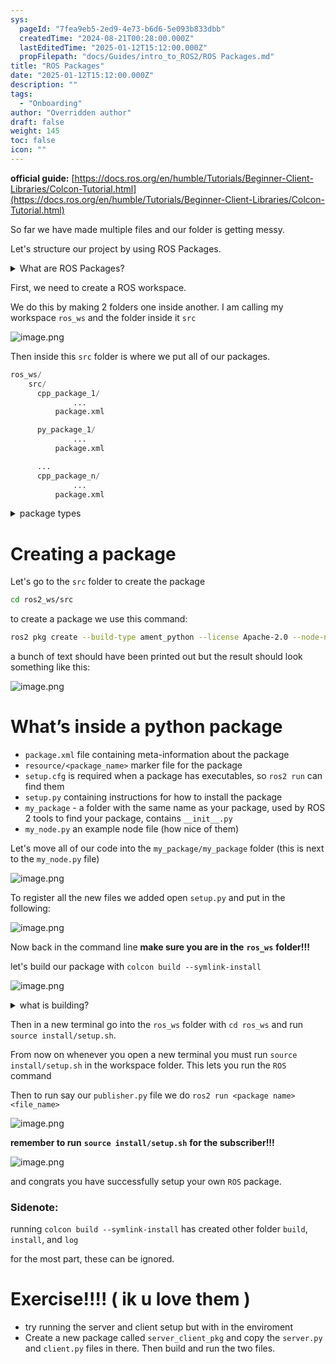 ```yaml
---
sys:
  pageId: "7fea9eb5-2ed9-4e73-b6d6-5e093b833dbb"
  createdTime: "2024-08-21T00:28:00.000Z"
  lastEditedTime: "2025-01-12T15:12:00.000Z"
  propFilepath: "docs/Guides/intro_to_ROS2/ROS Packages.md"
title: "ROS Packages"
date: "2025-01-12T15:12:00.000Z"
description: ""
tags:
  - "Onboarding"
author: "Overridden author"
draft: false
weight: 145
toc: false
icon: ""
---
```


**official guide:** [https://docs.ros.org/en/humble/Tutorials/Beginner-Client-Libraries/Colcon-Tutorial.html](https://docs.ros.org/en/humble/Tutorials/Beginner-Client-Libraries/Colcon-Tutorial.html)

So far we have made multiple files and our folder is getting messy.

Let's structure our project by using ROS Packages.

<details>

<summary>What are ROS Packages?</summary>

ROS Packages are, as the name implies, packages of code that are highly sharable between ROS developers.

They consist of a folder, `package.xml` file, and source code

```python
      cpp_package_1/
		      ... imagine much code files here ..
          package.xml
```

</details>

First, we need to create a ROS workspace.

We do this by making 2 folders one inside another. I am calling my workspace `ros_ws` and the folder inside it `src`

![image.png](https://prod-files-secure.s3.us-west-2.amazonaws.com/d518164a-d88e-44d1-a4ee-3adb3bd8bce0/70706947-fd18-4537-a67b-e12946812d31/image.png?X-Amz-Algorithm=AWS4-HMAC-SHA256&X-Amz-Content-Sha256=UNSIGNED-PAYLOAD&X-Amz-Credential=ASIAZI2LB466VSYFOL2R%2F20250416%2Fus-west-2%2Fs3%2Faws4_request&X-Amz-Date=20250416T100913Z&X-Amz-Expires=3600&X-Amz-Security-Token=IQoJb3JpZ2luX2VjELr%2F%2F%2F%2F%2F%2F%2F%2F%2F%2FwEaCXVzLXdlc3QtMiJHMEUCIGmArh2K%2FK9PGs5vwABnIR5SNyOuTGztNgUz63Yo%2B0R2AiEA0qnULeBCtOXVb8ZKEA2FdMaJFLj%2FKwKHRG7U9A4yRV4q%2FwMIQxAAGgw2Mzc0MjMxODM4MDUiDDK7YvkEBaUBMPtIvCrcA9fFqF4Jrc57ULjBAjnE6kGw6b%2Bz%2F9T8BroDsGfSxYz2lTK%2BqpVUJAWnb8A1GUaInCFijiHBLpA2hEXLz7VVf%2BAXskvcFpoVpfRLHfUdmb3HuiwO4tyA0x5QpofcBr4fovDvqHdeV2dBzIarK6TuiPrE8BZRskfIi6nsfCpAA45O%2F%2FsGFiviSQNDdVW7OPX1Tgj3E5iZlghktPqCuIjU5G7ZfwQPO7zIpg%2Fg9q%2BvFH2synZm2yhR9UBjdML8EyFJ1mdutqlQI2jq8W6pGJI%2BoVyDSkNbb%2BTg%2Bnwc2XPu%2B49aEWV9GzUiU0uU2TVQxr3sl3lJ3nimf4t%2F7tYB%2Fp%2B2p6sh3RZfQ%2Bx3lonNGOh0XxAdMfCQSSDEIpW1nRSYWee%2BtMObqscrFe3wQC7CQFuvnTZRDvEFRISrt9vcE9DYuhdJJ2pJsyqqg5UHrv96u4%2BGIhXh%2BwtgE6zAIwCFa9N0abzC94DNDwTfyBJFpMNTA5iqA8Wj937exjcCKZBedkzHJwo2eWX0Fxdnepg07%2FTDZ5JxzWig4QVyqZghV0MyHeAdOReXvvJcXkNQEvMpQ3Y5sAd6YyGGZDQ8oLvd28N6pCMKONi%2FNctyqWUBT5sexaQwENM8P6RPremjC8XsMNP0%2Fb8GOqUBRMggK6k8280iTognoZsgaV%2Fv8vwJNBMP4JfCpmHyqYbJwwe1A1Rb1T%2F9YajqmbDeUNZLyg3C0BRjTtrVUItBF0TCHupMn7Qu6jvO6maq3BqrszTck8G2KUXKta0Sl%2Bk1K6JwfR1eOHyRcqFre7qPbcw45j8dsfWeyj4rgGPppYMDZzuuGAZhv3TrbTEEKtxDDq4iC%2FeA6JC56LOembi1o2CFgkMw&X-Amz-Signature=858ccb659695b328433e9c70e572d4dc7536a37b79c79db5992f777dae61668a&X-Amz-SignedHeaders=host&x-id=GetObject)

Then inside this `src` folder is where we put all of our packages.

```python
ros_ws/
    src/
      cpp_package_1/
		      ...
          package.xml

      py_package_1/
		      ...
          package.xml

      ...
      cpp_package_n/
		      ...
          package.xml

```

<details>

<summary>package types</summary>

packages can be either `C++` or python.

the intern file structure is different for each but for this guide we will stick to creating python packages

</details>

# Creating a package

Let's go to the `src` folder to create the package

```bash
cd ros2_ws/src
```

to create a package we use this command:

```bash
ros2 pkg create --build-type ament_python --license Apache-2.0 --node-name my_node my_package
```

a bunch of text should have been printed out but the result should look something like this:

![image.png](https://prod-files-secure.s3.us-west-2.amazonaws.com/d518164a-d88e-44d1-a4ee-3adb3bd8bce0/e6cf1e3f-8512-4a3e-b131-079f800bf3e8/image.png?X-Amz-Algorithm=AWS4-HMAC-SHA256&X-Amz-Content-Sha256=UNSIGNED-PAYLOAD&X-Amz-Credential=ASIAZI2LB466VSYFOL2R%2F20250416%2Fus-west-2%2Fs3%2Faws4_request&X-Amz-Date=20250416T100913Z&X-Amz-Expires=3600&X-Amz-Security-Token=IQoJb3JpZ2luX2VjELr%2F%2F%2F%2F%2F%2F%2F%2F%2F%2FwEaCXVzLXdlc3QtMiJHMEUCIGmArh2K%2FK9PGs5vwABnIR5SNyOuTGztNgUz63Yo%2B0R2AiEA0qnULeBCtOXVb8ZKEA2FdMaJFLj%2FKwKHRG7U9A4yRV4q%2FwMIQxAAGgw2Mzc0MjMxODM4MDUiDDK7YvkEBaUBMPtIvCrcA9fFqF4Jrc57ULjBAjnE6kGw6b%2Bz%2F9T8BroDsGfSxYz2lTK%2BqpVUJAWnb8A1GUaInCFijiHBLpA2hEXLz7VVf%2BAXskvcFpoVpfRLHfUdmb3HuiwO4tyA0x5QpofcBr4fovDvqHdeV2dBzIarK6TuiPrE8BZRskfIi6nsfCpAA45O%2F%2FsGFiviSQNDdVW7OPX1Tgj3E5iZlghktPqCuIjU5G7ZfwQPO7zIpg%2Fg9q%2BvFH2synZm2yhR9UBjdML8EyFJ1mdutqlQI2jq8W6pGJI%2BoVyDSkNbb%2BTg%2Bnwc2XPu%2B49aEWV9GzUiU0uU2TVQxr3sl3lJ3nimf4t%2F7tYB%2Fp%2B2p6sh3RZfQ%2Bx3lonNGOh0XxAdMfCQSSDEIpW1nRSYWee%2BtMObqscrFe3wQC7CQFuvnTZRDvEFRISrt9vcE9DYuhdJJ2pJsyqqg5UHrv96u4%2BGIhXh%2BwtgE6zAIwCFa9N0abzC94DNDwTfyBJFpMNTA5iqA8Wj937exjcCKZBedkzHJwo2eWX0Fxdnepg07%2FTDZ5JxzWig4QVyqZghV0MyHeAdOReXvvJcXkNQEvMpQ3Y5sAd6YyGGZDQ8oLvd28N6pCMKONi%2FNctyqWUBT5sexaQwENM8P6RPremjC8XsMNP0%2Fb8GOqUBRMggK6k8280iTognoZsgaV%2Fv8vwJNBMP4JfCpmHyqYbJwwe1A1Rb1T%2F9YajqmbDeUNZLyg3C0BRjTtrVUItBF0TCHupMn7Qu6jvO6maq3BqrszTck8G2KUXKta0Sl%2Bk1K6JwfR1eOHyRcqFre7qPbcw45j8dsfWeyj4rgGPppYMDZzuuGAZhv3TrbTEEKtxDDq4iC%2FeA6JC56LOembi1o2CFgkMw&X-Amz-Signature=a4dcee8608767249dd95f056f3212e2331328253a31f9e24d3b3092a774b6b02&X-Amz-SignedHeaders=host&x-id=GetObject)

# What’s inside a python package

- `package.xml` file containing meta-information about the package
- `resource/<package_name>` marker file for the package
- `setup.cfg` is required when a package has executables, so `ros2 run` can find them
- `setup.py` containing instructions for how to install the package
- `my_package` - a folder with the same name as your package, used by ROS 2 tools to find your package, contains `__init__.py`
- `my_node.py` an example node file (how nice of them)

Let's move all of our code into the `my_package/my_package` folder (this is next to the `my_node.py` file)

![image.png](https://prod-files-secure.s3.us-west-2.amazonaws.com/d518164a-d88e-44d1-a4ee-3adb3bd8bce0/9ce58f11-0da9-4d3e-b86d-506a9685d378/image.png?X-Amz-Algorithm=AWS4-HMAC-SHA256&X-Amz-Content-Sha256=UNSIGNED-PAYLOAD&X-Amz-Credential=ASIAZI2LB466VSYFOL2R%2F20250416%2Fus-west-2%2Fs3%2Faws4_request&X-Amz-Date=20250416T100913Z&X-Amz-Expires=3600&X-Amz-Security-Token=IQoJb3JpZ2luX2VjELr%2F%2F%2F%2F%2F%2F%2F%2F%2F%2FwEaCXVzLXdlc3QtMiJHMEUCIGmArh2K%2FK9PGs5vwABnIR5SNyOuTGztNgUz63Yo%2B0R2AiEA0qnULeBCtOXVb8ZKEA2FdMaJFLj%2FKwKHRG7U9A4yRV4q%2FwMIQxAAGgw2Mzc0MjMxODM4MDUiDDK7YvkEBaUBMPtIvCrcA9fFqF4Jrc57ULjBAjnE6kGw6b%2Bz%2F9T8BroDsGfSxYz2lTK%2BqpVUJAWnb8A1GUaInCFijiHBLpA2hEXLz7VVf%2BAXskvcFpoVpfRLHfUdmb3HuiwO4tyA0x5QpofcBr4fovDvqHdeV2dBzIarK6TuiPrE8BZRskfIi6nsfCpAA45O%2F%2FsGFiviSQNDdVW7OPX1Tgj3E5iZlghktPqCuIjU5G7ZfwQPO7zIpg%2Fg9q%2BvFH2synZm2yhR9UBjdML8EyFJ1mdutqlQI2jq8W6pGJI%2BoVyDSkNbb%2BTg%2Bnwc2XPu%2B49aEWV9GzUiU0uU2TVQxr3sl3lJ3nimf4t%2F7tYB%2Fp%2B2p6sh3RZfQ%2Bx3lonNGOh0XxAdMfCQSSDEIpW1nRSYWee%2BtMObqscrFe3wQC7CQFuvnTZRDvEFRISrt9vcE9DYuhdJJ2pJsyqqg5UHrv96u4%2BGIhXh%2BwtgE6zAIwCFa9N0abzC94DNDwTfyBJFpMNTA5iqA8Wj937exjcCKZBedkzHJwo2eWX0Fxdnepg07%2FTDZ5JxzWig4QVyqZghV0MyHeAdOReXvvJcXkNQEvMpQ3Y5sAd6YyGGZDQ8oLvd28N6pCMKONi%2FNctyqWUBT5sexaQwENM8P6RPremjC8XsMNP0%2Fb8GOqUBRMggK6k8280iTognoZsgaV%2Fv8vwJNBMP4JfCpmHyqYbJwwe1A1Rb1T%2F9YajqmbDeUNZLyg3C0BRjTtrVUItBF0TCHupMn7Qu6jvO6maq3BqrszTck8G2KUXKta0Sl%2Bk1K6JwfR1eOHyRcqFre7qPbcw45j8dsfWeyj4rgGPppYMDZzuuGAZhv3TrbTEEKtxDDq4iC%2FeA6JC56LOembi1o2CFgkMw&X-Amz-Signature=7ed0947bf4062f907fb7f44f4fe38581470cec7c714df15cd9f1f095df8a4b0e&X-Amz-SignedHeaders=host&x-id=GetObject)

To register all the new files we added open `setup.py` and put in the following:

![image.png](https://prod-files-secure.s3.us-west-2.amazonaws.com/d518164a-d88e-44d1-a4ee-3adb3bd8bce0/1cd7c262-4cae-4496-9d75-c178537d24a2/image.png?X-Amz-Algorithm=AWS4-HMAC-SHA256&X-Amz-Content-Sha256=UNSIGNED-PAYLOAD&X-Amz-Credential=ASIAZI2LB466VSYFOL2R%2F20250416%2Fus-west-2%2Fs3%2Faws4_request&X-Amz-Date=20250416T100913Z&X-Amz-Expires=3600&X-Amz-Security-Token=IQoJb3JpZ2luX2VjELr%2F%2F%2F%2F%2F%2F%2F%2F%2F%2FwEaCXVzLXdlc3QtMiJHMEUCIGmArh2K%2FK9PGs5vwABnIR5SNyOuTGztNgUz63Yo%2B0R2AiEA0qnULeBCtOXVb8ZKEA2FdMaJFLj%2FKwKHRG7U9A4yRV4q%2FwMIQxAAGgw2Mzc0MjMxODM4MDUiDDK7YvkEBaUBMPtIvCrcA9fFqF4Jrc57ULjBAjnE6kGw6b%2Bz%2F9T8BroDsGfSxYz2lTK%2BqpVUJAWnb8A1GUaInCFijiHBLpA2hEXLz7VVf%2BAXskvcFpoVpfRLHfUdmb3HuiwO4tyA0x5QpofcBr4fovDvqHdeV2dBzIarK6TuiPrE8BZRskfIi6nsfCpAA45O%2F%2FsGFiviSQNDdVW7OPX1Tgj3E5iZlghktPqCuIjU5G7ZfwQPO7zIpg%2Fg9q%2BvFH2synZm2yhR9UBjdML8EyFJ1mdutqlQI2jq8W6pGJI%2BoVyDSkNbb%2BTg%2Bnwc2XPu%2B49aEWV9GzUiU0uU2TVQxr3sl3lJ3nimf4t%2F7tYB%2Fp%2B2p6sh3RZfQ%2Bx3lonNGOh0XxAdMfCQSSDEIpW1nRSYWee%2BtMObqscrFe3wQC7CQFuvnTZRDvEFRISrt9vcE9DYuhdJJ2pJsyqqg5UHrv96u4%2BGIhXh%2BwtgE6zAIwCFa9N0abzC94DNDwTfyBJFpMNTA5iqA8Wj937exjcCKZBedkzHJwo2eWX0Fxdnepg07%2FTDZ5JxzWig4QVyqZghV0MyHeAdOReXvvJcXkNQEvMpQ3Y5sAd6YyGGZDQ8oLvd28N6pCMKONi%2FNctyqWUBT5sexaQwENM8P6RPremjC8XsMNP0%2Fb8GOqUBRMggK6k8280iTognoZsgaV%2Fv8vwJNBMP4JfCpmHyqYbJwwe1A1Rb1T%2F9YajqmbDeUNZLyg3C0BRjTtrVUItBF0TCHupMn7Qu6jvO6maq3BqrszTck8G2KUXKta0Sl%2Bk1K6JwfR1eOHyRcqFre7qPbcw45j8dsfWeyj4rgGPppYMDZzuuGAZhv3TrbTEEKtxDDq4iC%2FeA6JC56LOembi1o2CFgkMw&X-Amz-Signature=ee4d5a73cb9d2234d8ea2218489670c23c21c8e5f65fe9c88684d5892a6647a4&X-Amz-SignedHeaders=host&x-id=GetObject)

Now back in the command line **make sure you are in the** **`ros_ws`** **folder!!!**

let's build our package with `colcon build --symlink-install`

![image.png](https://prod-files-secure.s3.us-west-2.amazonaws.com/d518164a-d88e-44d1-a4ee-3adb3bd8bce0/2f2a0d27-b173-48fd-b189-5f5c0ce65619/image.png?X-Amz-Algorithm=AWS4-HMAC-SHA256&X-Amz-Content-Sha256=UNSIGNED-PAYLOAD&X-Amz-Credential=ASIAZI2LB466VSYFOL2R%2F20250416%2Fus-west-2%2Fs3%2Faws4_request&X-Amz-Date=20250416T100913Z&X-Amz-Expires=3600&X-Amz-Security-Token=IQoJb3JpZ2luX2VjELr%2F%2F%2F%2F%2F%2F%2F%2F%2F%2FwEaCXVzLXdlc3QtMiJHMEUCIGmArh2K%2FK9PGs5vwABnIR5SNyOuTGztNgUz63Yo%2B0R2AiEA0qnULeBCtOXVb8ZKEA2FdMaJFLj%2FKwKHRG7U9A4yRV4q%2FwMIQxAAGgw2Mzc0MjMxODM4MDUiDDK7YvkEBaUBMPtIvCrcA9fFqF4Jrc57ULjBAjnE6kGw6b%2Bz%2F9T8BroDsGfSxYz2lTK%2BqpVUJAWnb8A1GUaInCFijiHBLpA2hEXLz7VVf%2BAXskvcFpoVpfRLHfUdmb3HuiwO4tyA0x5QpofcBr4fovDvqHdeV2dBzIarK6TuiPrE8BZRskfIi6nsfCpAA45O%2F%2FsGFiviSQNDdVW7OPX1Tgj3E5iZlghktPqCuIjU5G7ZfwQPO7zIpg%2Fg9q%2BvFH2synZm2yhR9UBjdML8EyFJ1mdutqlQI2jq8W6pGJI%2BoVyDSkNbb%2BTg%2Bnwc2XPu%2B49aEWV9GzUiU0uU2TVQxr3sl3lJ3nimf4t%2F7tYB%2Fp%2B2p6sh3RZfQ%2Bx3lonNGOh0XxAdMfCQSSDEIpW1nRSYWee%2BtMObqscrFe3wQC7CQFuvnTZRDvEFRISrt9vcE9DYuhdJJ2pJsyqqg5UHrv96u4%2BGIhXh%2BwtgE6zAIwCFa9N0abzC94DNDwTfyBJFpMNTA5iqA8Wj937exjcCKZBedkzHJwo2eWX0Fxdnepg07%2FTDZ5JxzWig4QVyqZghV0MyHeAdOReXvvJcXkNQEvMpQ3Y5sAd6YyGGZDQ8oLvd28N6pCMKONi%2FNctyqWUBT5sexaQwENM8P6RPremjC8XsMNP0%2Fb8GOqUBRMggK6k8280iTognoZsgaV%2Fv8vwJNBMP4JfCpmHyqYbJwwe1A1Rb1T%2F9YajqmbDeUNZLyg3C0BRjTtrVUItBF0TCHupMn7Qu6jvO6maq3BqrszTck8G2KUXKta0Sl%2Bk1K6JwfR1eOHyRcqFre7qPbcw45j8dsfWeyj4rgGPppYMDZzuuGAZhv3TrbTEEKtxDDq4iC%2FeA6JC56LOembi1o2CFgkMw&X-Amz-Signature=2d2757061a4720d297370bf466b6a3cd2934f44b6c5c5205b176f51b73d09c77&X-Amz-SignedHeaders=host&x-id=GetObject)

<details>

<summary>what is building?</summary>

if you are a CS major at Rose-Hulman you will learn the answer to this in CSSE132

but TLDR; is it combines all the code files into one program that can be run easily 

</details>

Then in a new terminal go into the `ros_ws` folder with `cd ros_ws` and run `source install/setup.sh`. 

From now on whenever you open a new terminal you must run `source install/setup.sh` in the workspace folder. This lets you run the `ROS` command

Then to run say our `publisher.py` file we do `ros2 run <package name> <file_name>`

![image.png](https://prod-files-secure.s3.us-west-2.amazonaws.com/d518164a-d88e-44d1-a4ee-3adb3bd8bce0/4f4b1219-3a44-4632-aa0a-ce3471699f59/image.png?X-Amz-Algorithm=AWS4-HMAC-SHA256&X-Amz-Content-Sha256=UNSIGNED-PAYLOAD&X-Amz-Credential=ASIAZI2LB466VSYFOL2R%2F20250416%2Fus-west-2%2Fs3%2Faws4_request&X-Amz-Date=20250416T100913Z&X-Amz-Expires=3600&X-Amz-Security-Token=IQoJb3JpZ2luX2VjELr%2F%2F%2F%2F%2F%2F%2F%2F%2F%2FwEaCXVzLXdlc3QtMiJHMEUCIGmArh2K%2FK9PGs5vwABnIR5SNyOuTGztNgUz63Yo%2B0R2AiEA0qnULeBCtOXVb8ZKEA2FdMaJFLj%2FKwKHRG7U9A4yRV4q%2FwMIQxAAGgw2Mzc0MjMxODM4MDUiDDK7YvkEBaUBMPtIvCrcA9fFqF4Jrc57ULjBAjnE6kGw6b%2Bz%2F9T8BroDsGfSxYz2lTK%2BqpVUJAWnb8A1GUaInCFijiHBLpA2hEXLz7VVf%2BAXskvcFpoVpfRLHfUdmb3HuiwO4tyA0x5QpofcBr4fovDvqHdeV2dBzIarK6TuiPrE8BZRskfIi6nsfCpAA45O%2F%2FsGFiviSQNDdVW7OPX1Tgj3E5iZlghktPqCuIjU5G7ZfwQPO7zIpg%2Fg9q%2BvFH2synZm2yhR9UBjdML8EyFJ1mdutqlQI2jq8W6pGJI%2BoVyDSkNbb%2BTg%2Bnwc2XPu%2B49aEWV9GzUiU0uU2TVQxr3sl3lJ3nimf4t%2F7tYB%2Fp%2B2p6sh3RZfQ%2Bx3lonNGOh0XxAdMfCQSSDEIpW1nRSYWee%2BtMObqscrFe3wQC7CQFuvnTZRDvEFRISrt9vcE9DYuhdJJ2pJsyqqg5UHrv96u4%2BGIhXh%2BwtgE6zAIwCFa9N0abzC94DNDwTfyBJFpMNTA5iqA8Wj937exjcCKZBedkzHJwo2eWX0Fxdnepg07%2FTDZ5JxzWig4QVyqZghV0MyHeAdOReXvvJcXkNQEvMpQ3Y5sAd6YyGGZDQ8oLvd28N6pCMKONi%2FNctyqWUBT5sexaQwENM8P6RPremjC8XsMNP0%2Fb8GOqUBRMggK6k8280iTognoZsgaV%2Fv8vwJNBMP4JfCpmHyqYbJwwe1A1Rb1T%2F9YajqmbDeUNZLyg3C0BRjTtrVUItBF0TCHupMn7Qu6jvO6maq3BqrszTck8G2KUXKta0Sl%2Bk1K6JwfR1eOHyRcqFre7qPbcw45j8dsfWeyj4rgGPppYMDZzuuGAZhv3TrbTEEKtxDDq4iC%2FeA6JC56LOembi1o2CFgkMw&X-Amz-Signature=3c63b34a617c59ba4d5d3376e1327d637e77e4061d3965a9e1e1b7fc2de4b979&X-Amz-SignedHeaders=host&x-id=GetObject)

**remember to run** **`source install/setup.sh`** **for the subscriber!!!**

![image.png](https://prod-files-secure.s3.us-west-2.amazonaws.com/d518164a-d88e-44d1-a4ee-3adb3bd8bce0/02121119-dad4-49ec-8356-c956108b4243/image.png?X-Amz-Algorithm=AWS4-HMAC-SHA256&X-Amz-Content-Sha256=UNSIGNED-PAYLOAD&X-Amz-Credential=ASIAZI2LB466VSYFOL2R%2F20250416%2Fus-west-2%2Fs3%2Faws4_request&X-Amz-Date=20250416T100913Z&X-Amz-Expires=3600&X-Amz-Security-Token=IQoJb3JpZ2luX2VjELr%2F%2F%2F%2F%2F%2F%2F%2F%2F%2FwEaCXVzLXdlc3QtMiJHMEUCIGmArh2K%2FK9PGs5vwABnIR5SNyOuTGztNgUz63Yo%2B0R2AiEA0qnULeBCtOXVb8ZKEA2FdMaJFLj%2FKwKHRG7U9A4yRV4q%2FwMIQxAAGgw2Mzc0MjMxODM4MDUiDDK7YvkEBaUBMPtIvCrcA9fFqF4Jrc57ULjBAjnE6kGw6b%2Bz%2F9T8BroDsGfSxYz2lTK%2BqpVUJAWnb8A1GUaInCFijiHBLpA2hEXLz7VVf%2BAXskvcFpoVpfRLHfUdmb3HuiwO4tyA0x5QpofcBr4fovDvqHdeV2dBzIarK6TuiPrE8BZRskfIi6nsfCpAA45O%2F%2FsGFiviSQNDdVW7OPX1Tgj3E5iZlghktPqCuIjU5G7ZfwQPO7zIpg%2Fg9q%2BvFH2synZm2yhR9UBjdML8EyFJ1mdutqlQI2jq8W6pGJI%2BoVyDSkNbb%2BTg%2Bnwc2XPu%2B49aEWV9GzUiU0uU2TVQxr3sl3lJ3nimf4t%2F7tYB%2Fp%2B2p6sh3RZfQ%2Bx3lonNGOh0XxAdMfCQSSDEIpW1nRSYWee%2BtMObqscrFe3wQC7CQFuvnTZRDvEFRISrt9vcE9DYuhdJJ2pJsyqqg5UHrv96u4%2BGIhXh%2BwtgE6zAIwCFa9N0abzC94DNDwTfyBJFpMNTA5iqA8Wj937exjcCKZBedkzHJwo2eWX0Fxdnepg07%2FTDZ5JxzWig4QVyqZghV0MyHeAdOReXvvJcXkNQEvMpQ3Y5sAd6YyGGZDQ8oLvd28N6pCMKONi%2FNctyqWUBT5sexaQwENM8P6RPremjC8XsMNP0%2Fb8GOqUBRMggK6k8280iTognoZsgaV%2Fv8vwJNBMP4JfCpmHyqYbJwwe1A1Rb1T%2F9YajqmbDeUNZLyg3C0BRjTtrVUItBF0TCHupMn7Qu6jvO6maq3BqrszTck8G2KUXKta0Sl%2Bk1K6JwfR1eOHyRcqFre7qPbcw45j8dsfWeyj4rgGPppYMDZzuuGAZhv3TrbTEEKtxDDq4iC%2FeA6JC56LOembi1o2CFgkMw&X-Amz-Signature=881be5c4c48c36e47def7a1243554238bbb7e13ca0601dee2bda2d4daf280466&X-Amz-SignedHeaders=host&x-id=GetObject)

and congrats you have successfully setup your own `ROS` package.

### Sidenote:

running `colcon build --symlink-install` has created other folder `build`, `install`, and `log`

for the most part, these can be ignored.

# Exercise!!!! ( ik u love them )

- try running the server and client setup but with in the enviroment
- Create a new package called `server_client_pkg` and copy the `server.py` and `client.py` files in there. Then build and run the two files.
